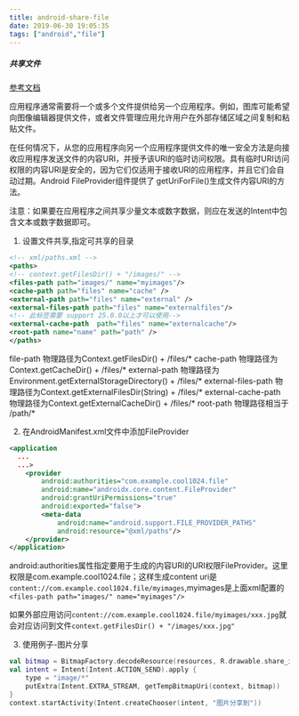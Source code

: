 ```yaml
---
title: android-share-file
date: 2019-06-30 19:05:35
tags: ["android","file"]
---
```


##### 共享文件

[参考文档](https://developer.android.com/training/secure-file-sharing)

应用程序通常需要将一个或多个文件提供给另一个应用程序。例如，图库可能希望向图像编辑器提供文件，或者文件管理应用允许用户在外部存储区域之间复制和粘贴文件。

在任何情况下，从您的应用程序向另一个应用程序提供文件的唯一安全方法是向接收应用程序发送文件的内容URI，并授予该URI的临时访问权限。具有临时URI访问权限的内容URI是安全的，因为它们仅适用于接收URI的应用程序，并且它们会自动过期。Android FileProvider组件提供了 getUriForFile()生成文件内容URI的方法。

注意：如果要在应用程序之间共享少量文本或数字数据，则应在发送的Intent中包含文本或数字数据即可。

1. 设置文件共享,指定可共享的目录
```xml
<!-- xml/paths.xml -->
<paths>
<!-- context.getFilesDir() + "/images/" -->
<files-path path="images/" name="myimages"/>
<cache-path path="files" name="cache" /> 
<external-path path="files" name="external" />
<external-files-path path="files" name="externalfiles"/>
<!-- 此标签需要 support 25.0.0以上才可以使用-->
<external-cache-path  path="files" name="externalcache"/> 
<root-path name="name" path="path" /> 
</paths>
```
 file-path	物理路径为Context.getFilesDir() + /files/*
 cache-path	物理路径为Context.getCacheDir() + /files/*
 external-path	物理路径为Environment.getExternalStorageDirectory() + /files/*
 external-files-path	物理路径为Context.getExternalFilesDir(String) + /files/*
 external-cache-path	物理路径为Context.getExternalCacheDir() + /files/*
 root-path	物理路径相当于 /path/*

2. 在AndroidManifest.xml文件中添加FileProvider
```xml
<application
  ...
  ...>
    <provider
        android:authorities="com.example.cool1024.file"
        android:name="androidx.core.content.FileProvider"
        android:grantUriPermissions="true"
        android:exported="false">
        <meta-data 
            android:name="android.support.FILE_PROVIDER_PATHS"
            android:resource="@xml/paths"/>
    </provider>
</application>
 ```
android:authorities属性指定要用于生成的内容URI的URI权限FileProvider。这里权限是com.example.cool1024.file；这样生成content uri是`content://com.example.cool1024.file/myimages`,myimages是上面xml配置的`<files-path path="images/" name="myimages"/>`

如果外部应用访问`content://com.example.cool1024.file/myimages/xxx.jpg`就会对应访问到文件`context.getFilesDir() + "/images/xxx.jpg"`

3. 使用例子-图片分享
```Kotlin
val bitmap = BitmapFactory.decodeResource(resources, R.drawable.share_image);
val intent = Intent(Intent.ACTION_SEND).apply {
    type = "image/*"
    putExtra(Intent.EXTRA_STREAM, getTempBitmapUri(context, bitmap))
}
context.startActivity(Intent.createChooser(intent, "图片分享到"))
```